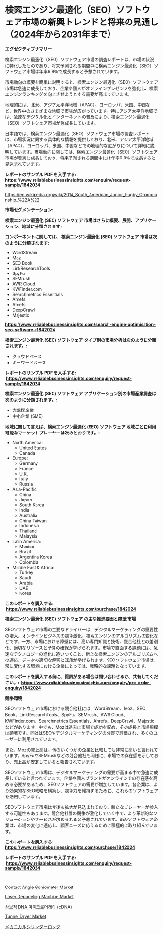 <p><h1>検索エンジン最適化（SEO）ソフトウェア市場の新興トレンドと将来の見通し（2024年から2031年まで）</h1></p><p><strong>エグゼクティブサマリー</strong></p>
<p><p>検索エンジン最適化（SEO）ソフトウェア市場の調査レポートは、市場の状況に特化したものであり、将来予測される期間中に検索エンジン最適化（SEO）ソフトウェア市場は年率9.8％で成長すると予想されています。</p><p>市場動向の概要を簡単に説明すると、検索エンジン最適化（SEO）ソフトウェア市場は急速に成長しており、企業や個人がオンラインプレゼンスを強化し、検索エンジンランキングを向上させようとする需要が高まっています。</p><p>地理的には、北米、アジア太平洋地域（APAC）、ヨーロッパ、米国、中国など、世界中のさまざまな地域で市場が広がっています。特にアジア太平洋地域では、急速なデジタル化とインターネットの普及により、検索エンジン最適化（SEO）ソフトウェア市場が急成長しています。</p><p>日本語では、検索エンジン最適化（SEO）ソフトウェア市場の調査レポートは、市場状況に関する具体的な情報を提供しており、北米、アジア太平洋地域（APAC）、ヨーロッパ、米国、中国などでの地理的な広がりについて詳細に説明しています。市場動向に関しては、検索エンジン最適化（SEO）ソフトウェア市場が着実に成長しており、将来予測される期間中には年率9.8％で成長すると見込まれています。</p></p>
<p><strong>レポートのサンプル PDF を入手する: <a href="https://www.reliablebusinessinsights.com/enquiry/request-sample/1842024">https://www.reliablebusinessinsights.com/enquiry/request-sample/1842024</a></strong></p>
<p><a href="https://en.wikipedia.org/wiki/2014_South_American_Junior_Rugby_Championship_%22A%22">https://en.wikipedia.org/wiki/2014_South_American_Junior_Rugby_Championship_%22A%22</a></p>
<p><strong>市場セグメンテーション:</strong></p>
<p><strong> 検索エンジン最適化 (SEO) ソフトウェア 市場はさらに概要、展開、アプリケーション、地域に分類されます :</strong></p>
<p><strong>コンポーネントに関しては、 検索エンジン最適化 (SEO) ソフトウェア 市場は次のように分類されます: &nbsp;</strong></p>
<p><ul><li>WordStream</li><li>Moz</li><li>SEO Book</li><li>LinkResearchTools</li><li>SpyFu</li><li>SEMrush</li><li>AWR Cloud</li><li>KWFinder.com</li><li>Searchmetrics Essentials</li><li>Ahrefs</li><li>Ahrefs</li><li>DeepCrawl</li><li>Majestic</li></ul></p>
<p><strong><a href="https://www.reliablebusinessinsights.com/search-engine-optimisation-seo-software-r1842024">https://www.reliablebusinessinsights.com/search-engine-optimisation-seo-software-r1842024</a></strong></p>
<p><strong> 検索エンジン最適化 (SEO) ソフトウェア タイプ別の市場分析は次のように分類されます。:</strong></p>
<p><ul><li>クラウドベース</li><li>キーワードベース</li></ul></p>
<p><strong>レポートのサンプル PDF を入手する: &nbsp;<a href="https://www.reliablebusinessinsights.com/enquiry/request-sample/1842024">https://www.reliablebusinessinsights.com/enquiry/request-sample/1842024</a></strong></p>
<p><strong> 検索エンジン最適化 (SEO) ソフトウェア アプリケーション別の市場産業調査は次のように分類されます。:</strong></p>
<p><ul><li>大規模企業</li><li>中小企業 (SME)</li></ul></p>
<p><strong>地域に関して言えば、検索エンジン最適化 (SEO) ソフトウェア 地域ごとに利用可能なマーケットプレーヤーは次のとおりです。:</strong></p>
<p><ul>
    <li>
        North America:
        <ul>
            <li>United States</li>
            <li>Canada</li>
        </ul>
    </li>
    <li>
        Europe:
        <ul>
            <li>Germany</li>
            <li>France</li>
            <li>U.K.</li>
            <li>Italy</li>
            <li>Russia</li>
        </ul>
    </li>
    <li>
        Asia-Pacific:
        <ul>
            <li>China</li>
            <li>Japan</li>
            <li>South Korea</li>
            <li>India</li>
            <li>Australia</li>
            <li>China Taiwan</li>
            <li>Indonesia</li>
            <li>Thailand</li>
            <li>Malaysia</li>
        </ul>
    </li>
    <li>
        Latin America:
        <ul>
            <li>Mexico</li>
            <li>Brazil</li>
            <li>Argentina Korea</li>
            <li>Colombia</li>
        </ul>
    </li>
    <li>
        Middle East & Africa:
        <ul>
            <li>Turkey</li>
            <li>Saudi</li>
            <li>Arabia</li>
            <li>UAE</li>
            <li>Korea</li>
        </ul>
    </li>
    </ul></p>
<p><strong>このレポートを購入する: &nbsp;<a href="https://www.reliablebusinessinsights.com/purchase/1842024">https://www.reliablebusinessinsights.com/purchase/1842024</a></strong></p>
<p><strong>検索エンジン最適化 (SEO) ソフトウェア の主な推進要因と障壁 市場</strong></p>
<p><p>SEOソフトウェア市場の主要なドライバーは、デジタルマーケティングの重要性の増大、オンラインビジネスの競争激化、検索エンジンのアルゴリズムの変化などです。一方、市場における障壁には、高い専門知識と技術、競合他社との差別化、適切なリソースと予算の確保が挙げられます。市場で直面する課題には、急速なテクノロジーの進化に追いつくこと、新たな検索エンジンのアルゴリズムへの適応、データの適切な解釈と活用が挙げられます。SEOソフトウェア市場は、常に変化する環境における企業にとっては、戦略的な課題となっています。</p></p>
<p><strong>このレポートを購入する前に、質問がある場合は問い合わせるか、共有してください。:&nbsp; <a href="https://www.reliablebusinessinsights.com/enquiry/pre-order-enquiry/1842024">https://www.reliablebusinessinsights.com/enquiry/pre-order-enquiry/1842024</a></strong></p>
<p><strong>競争環境</strong></p>
<p><p>SEOソフトウェア市場における競合他社には、WordStream、Moz、SEO Book、LinkResearchTools、SpyFu、SEMrush、AWR Cloud、KWFinder.com、Searchmetrics Essentials、Ahrefs、DeepCrawl、Majesticなどがあります。中でも、Mozは過去に市場で成功を収め、その成長と市場規模は顕著です。同社はSEOやデジタルマーケティングの分野で評価され、多くのユーザーに利用されています。</p><p>また、Mozの売上高は、他のいくつかの企業と比較しても非常に高いと言われています。SpyFuやSEMrushなどの競合他社も同様に、市場での存在感を示しており、売上高が安定していると報告されています。</p><p>SEOソフトウェア市場は、デジタルマーケティングの需要が高まる中で急速に成長していると言われています。企業や個人ブランドがオンラインでの存在感を高める必要があるため、SEOソフトウェアの需要が増加しています。各企業は、より効果的なSEO戦略を構築し、競争力を維持するために、これらのソフトウェアを活用しています。</p><p>SEOソフトウェア市場は今後も拡大が見込まれており、新たなプレーヤーが参入する可能性もあります。競合他社間の競争が激化していく中で、より革新的なソリューションやサービスが求められると予想されています。SEOソフトウェア企業は、市場の変化に適応し、顧客ニーズに応えるために積極的に取り組んでいます。</p></p>
<p><strong>このレポートを購入する: &nbsp; <a href="https://www.reliablebusinessinsights.com/purchase/1842024">https://www.reliablebusinessinsights.com/purchase/1842024</a></strong></p>
<p><strong>レポートのサンプル PDF を入手する: &nbsp;<a href="https://www.reliablebusinessinsights.com/enquiry/request-sample/1842024">https://www.reliablebusinessinsights.com/enquiry/request-sample/1842024</a></strong><strong></strong></p>
<p>&nbsp;</p>
<p><p><a href="https://github.com/gdfhhhj/Market-Research-Report-List-5/blob/main/contact-angle-goniometer-market.md">Contact Angle Goniometer Market</a></p><p><a href="https://issuu.com/reportprime-2/docs/laser-depaneling-machine-market-size-2030.pptx">Laser Depaneling Machine Market</a></p><p><a href="https://github.com/DavidRobb19/Market-Research-Report-List-1/blob/main/7537935173316.md">상보적 DNA 마이크로어레이 (cDNA)</a></p><p><a href="https://github.com/julyju69/Market-Research-Report-List-4/blob/main/tunnel-dryer-market.md">Tunnel Dryer Market</a></p><p><a href="https://github.com/MosesSpinka1914/Market-Research-Report-List-2/blob/main/7924029161092.md">メカニカルシリンダーロック</a></p></p>